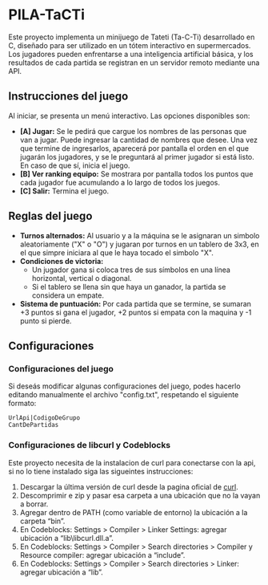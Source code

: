 # PILA-TaCTi

Este proyecto implementa un minijuego de Tateti (Ta-C-Ti) desarrollado en C, diseñado para ser utilizado en un tótem interactivo en supermercados. Los jugadores pueden enfrentarse a una inteligencia artificial básica, y los resultados de cada partida se registran en un servidor remoto mediante una API.

## Instrucciones del juego
Al iniciar, se presenta un menú interactivo. Las opciones disponibles son:

- **[A] Jugar:** Se le pedirá que cargue los nombres de las personas que van a jugar. Puede ingresar la cantidad de nombres que desee. Una vez que termine de ingresarlos, aparecerá por pantalla el orden en el que jugarán los jugadores, y se le preguntará al primer jugador si está listo. En caso de que sí, inicia el juego.
- **[B] Ver ranking equipo:** Se mostrara por pantalla todos los puntos que cada jugador fue acumulando a lo largo de todos los juegos. 
- **[C] Salir:** Termina el juego.

## Reglas del juego
- **Turnos alternados:** Al usuario y a la máquina se le asignaran un simbolo aleatoriamente ("X" o "O") y jugaran por turnos en un tablero de 3x3, en el que simpre iniciara al que le haya tocado el simbolo "X".
- **Condiciones de victoria:**
    - Un jugador gana si coloca tres de sus símbolos en una línea horizontal, vertical o diagonal.
    - Si el tablero se llena sin que haya un ganador, la partida se considera un empate.
- **Sistema de puntuación:** Por cada partida que se termine, se sumaran +3 puntos si gana el jugador, +2 puntos si empata con la maquina y -1 punto si pierde.

## Configuraciones
### Configuraciones del juego
Si deseás modificar algunas configuraciones del juego, podes hacerlo editando manualmente el archivo "config.txt", respetando el siguiente formato:
```
UrlApi|CodigoDeGrupo
CantDePartidas
```
### Configuraciones de libcurl y Codeblocks
Este proyecto necesita de la instalacion de curl para conectarse con la api, si no lo tiene instalado siga las sigueintes instrucciones:
1. Descargar la última versión de curl desde la pagina oficial de [curl](https://curl.se/windows/).
2. Descomprimir e zip y pasar esa carpeta a una ubicación que no la vayan a borrar.
3. Agregar dentro de PATH (como variable de entorno) la ubicación a la carpeta “bin”.
4. En Codeblocks: Settings > Compiler > Linker Settings: agregar ubicación a “lib\libcurl.dll.a”.
5. En Codeblocks: Settings > Compiler > Search directories > Compiler y Resource compiler: agregar ubicación a “include”.
6. En Codeblocks: Settings > Compiler > Search directories > Linker: agregar ubicación a “lib”.


